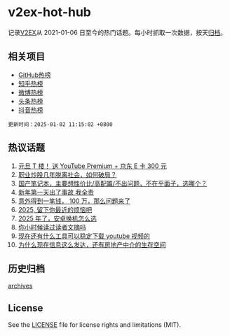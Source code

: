 # v2ex-hot-hub

 记录[V2EX](https://www.v2ex.com/)从 2021-01-06 日至今的热门话题。每小时抓取一次数据，按天[归档](archives)。
 
 ## 相关项目

- [GitHub热榜](https://github.com/lonnyzhang423/github-hot-hub)
- [知乎热榜](https://github.com/lonnyzhang423/zhihu-hot-hub)
- [微博热榜](https://github.com/lonnyzhang423/weibo-hot-hub)
- [头条热榜](https://github.com/lonnyzhang423/toutiao-hot-hub)
- [抖音热榜](https://github.com/lonnyzhang423/douyin-hot-hub)


 `更新时间：2025-01-02 11:15:02 +0800`

## 热议话题

1. [元旦 T 楼！ 送 YouTube Premium + 京东 E 卡 300 元](https://www.v2ex.com/t/1101831)
1. [职业炒股几年脱离社会，如何破局？](https://www.v2ex.com/t/1101802)
1. [国产笔记本，主要想性价比/高配置/不出问题，不在乎面子，选哪个？](https://www.v2ex.com/t/1101747)
1. [新年第一天出了事故 我全责](https://www.v2ex.com/t/1101811)
1. [意外得到一笔钱， 100 万，那么问题来了](https://www.v2ex.com/t/1101896)
1. [2025, 留下你最近的烦恼吧](https://www.v2ex.com/t/1101874)
1. [2025 年了，安卓换机怎么选](https://www.v2ex.com/t/1101799)
1. [你小时候读过读者文摘吗](https://www.v2ex.com/t/1101848)
1. [现在还有什么工具可以稳定下载 youtube 视频的](https://www.v2ex.com/t/1101779)
1. [为什么现在信息这么发达，还有房地产中介的生存空间](https://www.v2ex.com/t/1101882)

## 历史归档

[archives](archives)

## License

See the [LICENSE](LICENSE) file for license rights and limitations (MIT).
